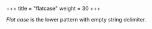 +++
title = "flatcase"
weight = 30
+++

_Flat case_ is the lower pattern with empty string delimiter.
